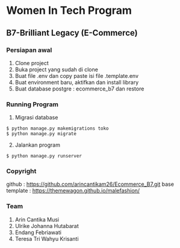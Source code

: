 # Women In Tech Program
## B7-Brilliant Legacy (E-Commerce)
### Persiapan awal
1. Clone project
2. Buka project yang sudah di clone
3. Buat file .env dan copy paste isi file .template.env
4. Buat environment baru, aktifkan dan install library
5. Buat database postgre : ecommerce_b7 dan restore

### Running Program
1. Migrasi database 
```
$ python manage.py makemigrations toko
$ python manage.py migrate
```
2. Jalankan program
```
$ python manage.py runserver
```

### Copyright
github : https://github.com/arincantikam26/Ecommerce_B7.git
base template : https://themewagon.github.io/malefashion/

### Team
1. Arin Cantika Musi
2. Ulrike Johanna Hutabarat
3. Endang Febriawati
4. Teresa Tri Wahyu Krisanti

